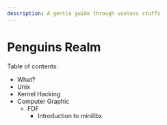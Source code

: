 ```yaml
---
description: A gentle guide through useless stuffs
---
```


# Penguins Realm

Table of contents:

* What?
* Unix
* Kernel Hacking
* Computer Graphic
  * FDF
    * Introduction to minilibx
